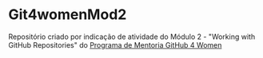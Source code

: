 # Git4womenMod2
Repositório criado por indicação de atividade do Módulo 2 - "Working with GitHub Repositories" do [Programa de Mentoria GitHub 4 Women](https://www.maismulheres.tech/courses/github-4-women)
